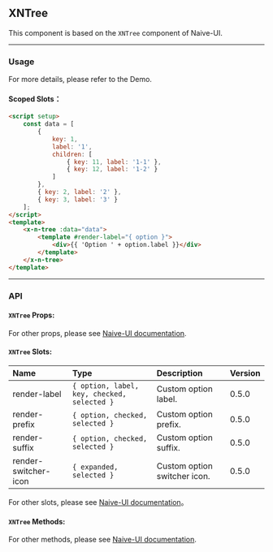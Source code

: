 ﻿## XNTree

This component is based on the `XNTree` component of Naive-UI.

---

### Usage

For more details, please refer to the Demo.

#### Scoped Slots：

```html
<script setup>
    const data = [
        {
            key: 1,
            label: '1',
            children: [
                { key: 11, label: '1-1' },
                { key: 12, label: '1-2' }
            ]
        },
        { key: 2, label: '2' },
        { key: 3, label: '3' }
    ];
</script>
<template>
    <x-n-tree :data="data">
        <template #render-label="{ option }">
            <div>{{ 'Option ' + option.label }}</div>
        </template>
    </x-n-tree>
</template>
```

---

### API

#### `XNTree` Props:

For other props, please see [Naive-UI documentation](https://www.naiveui.com/en-US/os-theme/components/tree#Tree-Props).

#### `XNTree` Slots:

| Name                 | Type                                        | Description                  | Version |
| :------------------- | :------------------------------------------ | :--------------------------- | :------ |
| render-label         | `{ option, label, key, checked, selected }` | Custom option label.         | 0.5.0   |
| render-prefix        | `{ option, checked, selected }`             | Custom option prefix.        | 0.5.0   |
| render-suffix        | `{ option, checked, selected }`             | Custom option suffix.        | 0.5.0   |
| render-switcher-icon | `{ expanded, selected }`                    | Custom option switcher icon. | 0.5.0   |

For other slots, please see [Naive-UI documentation](https://www.naiveui.com/en-US/os-theme/components/tree#Tree-Slots)。

#### `XNTree` Methods:

For other methods, please see [Naive-UI documentation](https://www.naiveui.com/en-US/os-theme/components/tree#Tree-Methods).
